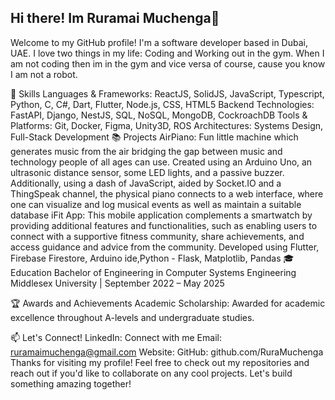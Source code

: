 ## Hi there! Im Ruramai Muchenga👋

Welcome to my GitHub profile! I'm a software developer based in Dubai, UAE. I love two things in my life: Coding and Working out in the gym. When I am not coding then im in the gym and vice versa of course, cause you know I am not a robot.

🔧 Skills
Languages & Frameworks: ReactJS, SolidJS, JavaScript, Typescript, Python, C, C#, Dart, Flutter, Node.js, CSS, HTML5
Backend Technologies: FastAPI, Django, NestJS, SQL, NoSQL, MongoDB, CockroachDB
Tools & Platforms: Git, Docker, Figma, Unity3D, ROS
Architectures: Systems Design, Full-Stack Development
📚 Projects
AirPiano: Fun little machine which generates music from the air bridging the gap between music and technology people of all ages can use. Created using an Arduino Uno, an ultrasonic distance sensor, some LED lights, and a passive buzzer. Additionally, using a dash of JavaScript, aided by Socket.IO and a ThingSpeak channel, the physical piano connects to a web interface, where one can visualize and log musical events as well as maintain a suitable database
iFit App: This mobile application complements a smartwatch by providing additional features and functionalities, such as enabling users to connect with a supportive fitness community, share achievements, and access guidance and advice from the community. Developed using Flutter, Firebase Firestore, Arduino ide,Python - Flask, Matplotlib, Pandas
🎓 Education
Bachelor of Engineering in Computer Systems Engineering
Middlesex University | September 2022 – May 2025

🏆 Awards and Achievements
Academic Scholarship: Awarded for academic excellence throughout A-levels and undergraduate studies.

📫 Let's Connect!
LinkedIn: Connect with me
Email: ruramaimuchenga@gmail.com
Website:
GitHub: github.com/RuraMuchenga
Thanks for visiting my profile! Feel free to check out my repositories and reach out if you'd like to collaborate on any cool projects. Let's build something amazing together!


<!--
**RuraMuchenga/RuraMuchenga** is a ✨ _special_ ✨ repository because its `README.md` (this file) appears on your GitHub profile.

My mane is Ruramai Muchenga. I am a Final year student at Middlesex University Dubai. I am interrested in python and all things Data Science
- 🔭 I’m currently working on my portfolio website
- 🌱 I’m currently learning react and js
- 😄 Pronouns: she/her
- ⚡ Fun fact: i am a  gym personal trainer

Here are some ideas to get you started:

- 🔭 I’m currently working on ...
- 🌱 I’m currently learning ...
- 👯 I’m looking to collaborate on ...
- 🤔 I’m looking for help with ...
- 💬 Ask me about ...
- 📫 How to reach me: ...
- 😄 Pronouns: ...
- ⚡ Fun fact: ...
-->
